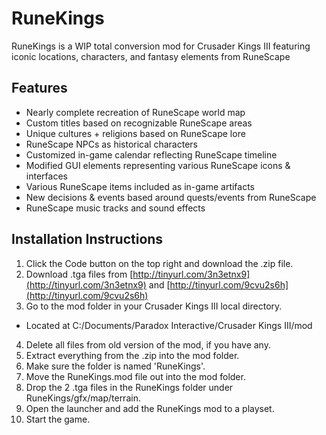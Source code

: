 # RuneKings
RuneKings is a WIP total conversion mod for Crusader Kings III featuring iconic locations, characters, and fantasy elements from RuneScape

## Features

* Nearly complete recreation of RuneScape world map
* Custom titles based on recognizable RuneScape areas 
* Unique cultures + religions based on RuneScape lore
* RuneScape NPCs as historical characters
* Customized in-game calendar reflecting RuneScape timeline
* Modified GUI elements representing various RuneScape icons & interfaces
* Various RuneScape items included as in-game artifacts
* New decisions & events based around quests/events from RuneScape
* RuneScape music tracks and sound effects

## Installation Instructions

1. Click the Code button on the top right and download the .zip file.
2. Download .tga files from [http://tinyurl.com/3n3etnx9](http://tinyurl.com/3n3etnx9) and [http://tinyurl.com/9cvu2s6h](http://tinyurl.com/9cvu2s6h)
3. Go to the mod folder in your Crusader Kings III local directory.
  * Located at C:/Documents/Paradox Interactive/Crusader Kings III/mod
4. Delete all files from old version of the mod, if you have any.
5. Extract everything from the .zip into the mod folder.
6. Make sure the folder is named 'RuneKings'.
7. Move the RuneKings.mod file out into the mod folder.
8. Drop the 2 .tga files in the RuneKings folder under RuneKings/gfx/map/terrain.
9. Open the launcher and add the RuneKings mod to a playset.
10. Start the game.

